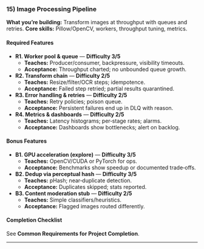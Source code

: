 ### 15) Image Processing Pipeline
**What you’re building:** Transform images at throughput with queues and retries.
**Core skills:** Pillow/OpenCV, workers, throughput tuning, metrics.

#### Required Features
- **R1. Worker pool & queue** — **Difficulty 3/5**
  - **Teaches:** Producer/consumer, backpressure, visibility timeouts.
  - **Acceptance:** Throughput charted; no unbounded queue growth.
- **R2. Transform chain** — **Difficulty 2/5**
  - **Teaches:** Resize/filter/OCR steps; idempotence.
  - **Acceptance:** Failed step retried; partial results quarantined.
- **R3. Error handling & retries** — **Difficulty 2/5**
  - **Teaches:** Retry policies; poison queue.
  - **Acceptance:** Persistent failures end up in DLQ with reason.
- **R4. Metrics & dashboards** — **Difficulty 2/5**
  - **Teaches:** Latency histograms; per‑stage rates; alarms.
  - **Acceptance:** Dashboards show bottlenecks; alert on backlog.

#### Bonus Features
- **B1. GPU acceleration (explore)** — **Difficulty 3/5**
  - **Teaches:** OpenCV/CUDA or PyTorch for ops.
  - **Acceptance:** Benchmarks show speedup or documented trade‑offs.
- **B2. Dedup via perceptual hash** — **Difficulty 3/5**
  - **Teaches:** pHash; near‑duplicate detection.
  - **Acceptance:** Duplicates skipped; stats reported.
- **B3. Content moderation stub** — **Difficulty 2/5**
  - **Teaches:** Simple classifiers/heuristics.
  - **Acceptance:** Flagged images routed differently.

#### Completion Checklist
See **Common Requirements for Project Completion**.

---
